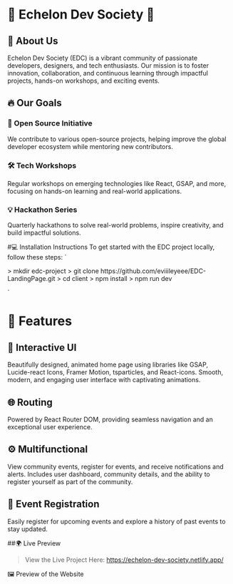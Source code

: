 

# 🌟 Echelon Dev Society 🌟

## 🚀 About Us <br>
Echelon Dev Society (EDC) is a vibrant community of passionate developers, designers, and tech enthusiasts.
Our mission is to foster innovation, collaboration, and continuous learning through impactful projects, hands-on workshops, and exciting events.


## 🔥 Our Goals <br>
### 🎯 Open Source Initiative
We contribute to various open-source projects, helping improve the global developer ecosystem while mentoring new contributors.

### 🛠️ Tech Workshops
Regular workshops on emerging technologies like React, GSAP, and more, focusing on hands-on learning and real-world applications.

### 💡 Hackathon Series
Quarterly hackathons to solve real-world problems, inspire creativity, and build impactful solutions.


#💻 Installation Instructions
To get started with the EDC project locally, follow these steps:
`
<p>
> mkdir edc-project
> git clone https://github.com/eviiileyeee/EDC-LandingPage.git
> cd client
> npm install
> npm run dev
</p>
`

# 🌟 Features
## 🎨 Interactive UI
Beautifully designed, animated home page using libraries like GSAP, Lucide-react Icons, Framer Motion, tsparticles, and React-icons.
Smooth, modern, and engaging user interface with captivating animations.
## 🌐 Routing
Powered by React Router DOM, providing seamless navigation and an exceptional user experience.
## ⚙️ Multifunctional
View community events, register for events, and receive notifications and alerts.
Includes user dashboard, community details, and the ability to register yourself as part of the community.
## 📅 Event Registration
Easily register for upcoming events and explore a history of past events to stay updated.


##🌍 Live Preview
> View the Live Project Here: https://echelon-dev-society.netlify.app/

🖼️ Preview of the Website
